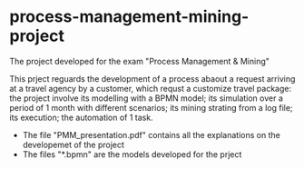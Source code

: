 # process-management-mining-project
The project developed for the exam "Process Management &amp; Mining"

This prject reguards the development of a process abaout a request arriving at a travel agency by a customer, which requst a customize travel package: the project involve its modelling with a BPMN model; its simulation over a period of 1 month with different scenarios; its mining strating from a log file; its execution; the automation of 1 task.

- The file "PMM_presentation.pdf" contains all the explanations on the developemet of the project
- The files "*.bpmn" are the models developed for the prject
